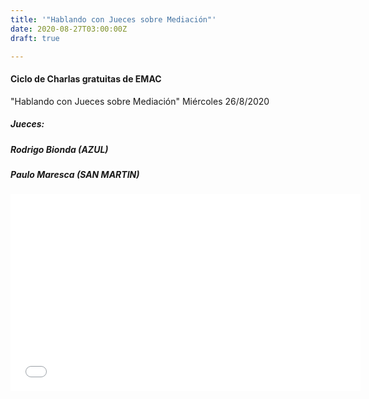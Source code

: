 ```yaml
---
title: '"Hablando con Jueces sobre Mediación"'
date: 2020-08-27T03:00:00Z
draft: true

---
```

#### Ciclo de Charlas gratuitas de EMAC

"Hablando con Jueces sobre Mediación" Miércoles 26/8/2020

##### Jueces:

##### Rodrigo Bionda (AZUL)

##### Paulo Maresca (SAN MARTIN)

<iframe width="560" height="315" src="[https://www.youtube.com/embed/rEikCEVV4vA](https://www.youtube.com/embed/rEikCEVV4vA "https://www.youtube.com/embed/rEikCEVV4vA")" frameborder="0" allow="accelerometer; autoplay; encrypted-media; gyroscope; picture-in-picture" allowfullscreen></iframe>
